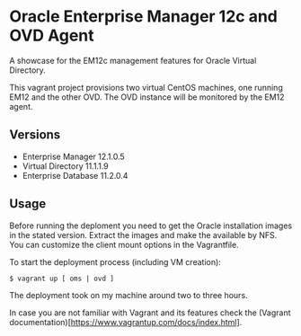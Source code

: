 Oracle Enterprise Manager 12c and OVD Agent
===========================================

A showcase for the EM12c management features for Oracle Virtual Directory.

This vagrant project provisions two virtual CentOS machines, one running 
EM12 and the other OVD.  The OVD instance will be monitored by the EM12 
agent.


## Versions

- Enterprise Manager 12.1.0.5
- Virtual Directory 11.1.1.9
- Enterprise Database 11.2.0.4

## Usage

Before running the deploment you need to get the Oracle installation
images in the stated version.  Extract the images and make the available
by NFS. You can customize the client mount options in the Vagrantfile.

To start the deployment process (including VM creation):

    $ vagrant up [ oms | ovd ]

The deployment took on my machine around two to three hours.

In case you are not familiar with Vagrant and its features check the
(Vagrant documentation)[https://www.vagrantup.com/docs/index.html].

